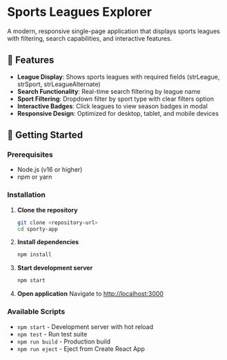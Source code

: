 # Sports Leagues Explorer

A modern, responsive single-page application that displays sports leagues with filtering, search capabilities, and interactive features.

## 🚀 Features

- **League Display**: Shows sports leagues with required fields (strLeague, strSport, strLeagueAlternate)
- **Search Functionality**: Real-time search filtering by league name
- **Sport Filtering**: Dropdown filter by sport type with clear filters option
- **Interactive Badges**: Click leagues to view season badges in modal
- **Responsive Design**: Optimized for desktop, tablet, and mobile devices


## 🚀 Getting Started

### Prerequisites
- Node.js (v16 or higher)
- npm or yarn

### Installation

1. **Clone the repository**
   ```bash
   git clone <repository-url>
   cd sporty-app
   ```

2. **Install dependencies**
   ```bash
   npm install
   ```

3. **Start development server**
   ```bash
   npm start
   ```

4. **Open application**
   Navigate to [http://localhost:3000](http://localhost:3000)

### Available Scripts

- `npm start` - Development server with hot reload
- `npm test` - Run test suite
- `npm run build` - Production build
- `npm run eject` - Eject from Create React App

